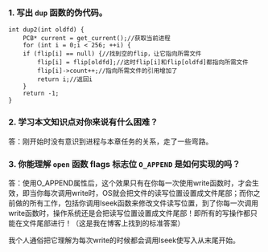 ### 1. 写出 `dup` 函数的伪代码。
```
int dup2(int oldfd) {
    PCB* current = get_current();//获取当前进程
    for (int i = 0;i < 256; ++i) {
    if (flip[i] == null) {//找到空的flip，让它指向所需文件
        flip[i] = flip[oldfd];//这时flip[i]和flip[oldfd]都指向所需文件
        flip[i]->count++;//指向所需文件的引用增加了
        return i;//返回i
    }
    return -1;
}
```
### 2. 学习本文知识点对你来说有什么困难？

答：刚开始时没有意识到进程与本章任务的关系，走了一些弯路。

### 3. 你能理解 `open` 函数 flags 标志位 `O_APPEND` 是如何实现的吗？

答：使用O_APPEND属性后，这个效果只有在你每一次使用write函数时，才会生效，即当你每次调用write时，OS就会把文件的读写位置设置成文件尾部；而你之前做的所有工作，包括你调用lseek函数来修改文件读写位置，到了你每一次调用write函数时，操作系统还是会把读写位置设置成文件尾部！即所有的写操作都只能在文件尾部进行！（这是我在博客上找到的标准答案）

我个人通俗把它理解为每次write的时候都会调用lseek使写入从末尾开始。
